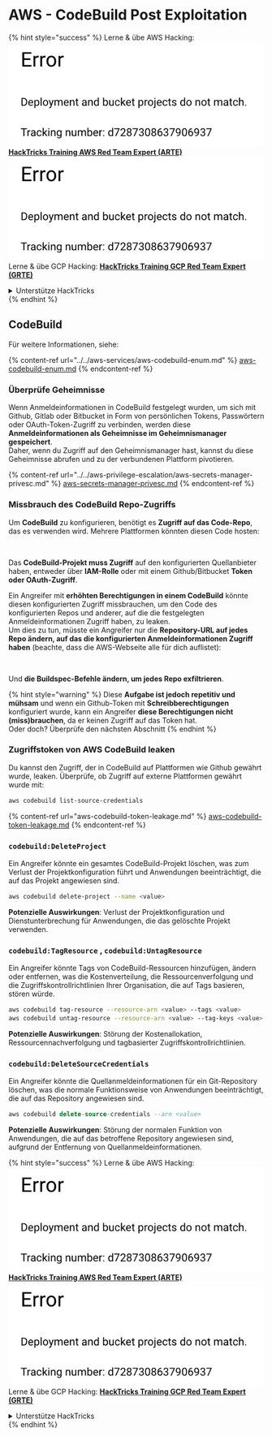 # AWS - CodeBuild Post Exploitation

{% hint style="success" %}
Lerne & übe AWS Hacking:<img src="../../../../.gitbook/assets/image (1) (1).png" alt="" data-size="line">[**HackTricks Training AWS Red Team Expert (ARTE)**](https://training.hacktricks.xyz/courses/arte)<img src="../../../../.gitbook/assets/image (1) (1).png" alt="" data-size="line">\
Lerne & übe GCP Hacking: <img src="../../../../.gitbook/assets/image (2).png" alt="" data-size="line">[**HackTricks Training GCP Red Team Expert (GRTE)**<img src="../../../../.gitbook/assets/image (2).png" alt="" data-size="line">](https://training.hacktricks.xyz/courses/grte)

<details>

<summary>Unterstütze HackTricks</summary>

* Überprüfe die [**Abonnementpläne**](https://github.com/sponsors/carlospolop)!
* **Tritt der** 💬 [**Discord-Gruppe**](https://discord.gg/hRep4RUj7f) oder der [**Telegram-Gruppe**](https://t.me/peass) bei oder **folge** uns auf **Twitter** 🐦 [**@hacktricks\_live**](https://twitter.com/hacktricks\_live)**.**
* **Teile Hacking-Tricks, indem du PRs zu den** [**HackTricks**](https://github.com/carlospolop/hacktricks) und [**HackTricks Cloud**](https://github.com/carlospolop/hacktricks-cloud) GitHub-Repos einreichst.

</details>
{% endhint %}

## CodeBuild

Für weitere Informationen, siehe:

{% content-ref url="../../aws-services/aws-codebuild-enum.md" %}
[aws-codebuild-enum.md](../../aws-services/aws-codebuild-enum.md)
{% endcontent-ref %}

### Überprüfe Geheimnisse

Wenn Anmeldeinformationen in CodeBuild festgelegt wurden, um sich mit Github, Gitlab oder Bitbucket in Form von persönlichen Tokens, Passwörtern oder OAuth-Token-Zugriff zu verbinden, werden diese **Anmeldeinformationen als Geheimnisse im Geheimnismanager gespeichert**.\
Daher, wenn du Zugriff auf den Geheimnismanager hast, kannst du diese Geheimnisse abrufen und zu der verbundenen Plattform pivotieren.

{% content-ref url="../../aws-privilege-escalation/aws-secrets-manager-privesc.md" %}
[aws-secrets-manager-privesc.md](../../aws-privilege-escalation/aws-secrets-manager-privesc.md)
{% endcontent-ref %}

### Missbrauch des CodeBuild Repo-Zugriffs

Um **CodeBuild** zu konfigurieren, benötigt es **Zugriff auf das Code-Repo**, das es verwenden wird. Mehrere Plattformen könnten diesen Code hosten:

<figure><img src="../../../../.gitbook/assets/image (96).png" alt=""><figcaption></figcaption></figure>

Das **CodeBuild-Projekt muss Zugriff** auf den konfigurierten Quellanbieter haben, entweder über **IAM-Rolle** oder mit einem Github/Bitbucket **Token oder OAuth-Zugriff**.

Ein Angreifer mit **erhöhten Berechtigungen in einem CodeBuild** könnte diesen konfigurierten Zugriff missbrauchen, um den Code des konfigurierten Repos und anderer, auf die die festgelegten Anmeldeinformationen Zugriff haben, zu leaken.\
Um dies zu tun, müsste ein Angreifer nur die **Repository-URL auf jedes Repo ändern, auf das die konfigurierten Anmeldeinformationen Zugriff haben** (beachte, dass die AWS-Webseite alle für dich auflistet):

<figure><img src="../../../../.gitbook/assets/image (107).png" alt=""><figcaption></figcaption></figure>

Und **die Buildspec-Befehle ändern, um jedes Repo exfiltrieren**.

{% hint style="warning" %}
Diese **Aufgabe ist jedoch repetitiv und mühsam** und wenn ein Github-Token mit **Schreibberechtigungen** konfiguriert wurde, kann ein Angreifer **diese Berechtigungen nicht (miss)brauchen**, da er keinen Zugriff auf das Token hat.\
Oder doch? Überprüfe den nächsten Abschnitt
{% endhint %}

### Zugriffstoken von AWS CodeBuild leaken

Du kannst den Zugriff, der in CodeBuild auf Plattformen wie Github gewährt wurde, leaken. Überprüfe, ob Zugriff auf externe Plattformen gewährt wurde mit:
```bash
aws codebuild list-source-credentials
```
{% content-ref url="aws-codebuild-token-leakage.md" %}
[aws-codebuild-token-leakage.md](aws-codebuild-token-leakage.md)
{% endcontent-ref %}

### `codebuild:DeleteProject`

Ein Angreifer könnte ein gesamtes CodeBuild-Projekt löschen, was zum Verlust der Projektkonfiguration führt und Anwendungen beeinträchtigt, die auf das Projekt angewiesen sind.
```bash
aws codebuild delete-project --name <value>
```
**Potenzielle Auswirkungen**: Verlust der Projektkonfiguration und Dienstunterbrechung für Anwendungen, die das gelöschte Projekt verwenden.

### `codebuild:TagResource` , `codebuild:UntagResource`

Ein Angreifer könnte Tags von CodeBuild-Ressourcen hinzufügen, ändern oder entfernen, was die Kostenverteilung, die Ressourcenverfolgung und die Zugriffskontrollrichtlinien Ihrer Organisation, die auf Tags basieren, stören würde.
```bash
aws codebuild tag-resource --resource-arn <value> --tags <value>
aws codebuild untag-resource --resource-arn <value> --tag-keys <value>
```
**Potenzielle Auswirkungen**: Störung der Kostenallokation, Ressourcennachverfolgung und tagbasierter Zugriffskontrollrichtlinien.

### `codebuild:DeleteSourceCredentials`

Ein Angreifer könnte die Quellanmeldeinformationen für ein Git-Repository löschen, was die normale Funktionsweise von Anwendungen beeinträchtigt, die auf das Repository angewiesen sind.
```sql
aws codebuild delete-source-credentials --arn <value>
```
**Potenzielle Auswirkungen**: Störung der normalen Funktion von Anwendungen, die auf das betroffene Repository angewiesen sind, aufgrund der Entfernung von Quellanmeldeinformationen.

{% hint style="success" %}
Lerne & übe AWS Hacking:<img src="../../../../.gitbook/assets/image (1) (1).png" alt="" data-size="line">[**HackTricks Training AWS Red Team Expert (ARTE)**](https://training.hacktricks.xyz/courses/arte)<img src="../../../../.gitbook/assets/image (1) (1).png" alt="" data-size="line">\
Lerne & übe GCP Hacking: <img src="../../../../.gitbook/assets/image (2).png" alt="" data-size="line">[**HackTricks Training GCP Red Team Expert (GRTE)**<img src="../../../../.gitbook/assets/image (2).png" alt="" data-size="line">](https://training.hacktricks.xyz/courses/grte)

<details>

<summary>Unterstütze HackTricks</summary>

* Überprüfe die [**Abonnementpläne**](https://github.com/sponsors/carlospolop)!
* **Tritt der** 💬 [**Discord-Gruppe**](https://discord.gg/hRep4RUj7f) oder der [**Telegram-Gruppe**](https://t.me/peass) bei oder **folge** uns auf **Twitter** 🐦 [**@hacktricks\_live**](https://twitter.com/hacktricks\_live)**.**
* **Teile Hacking-Tricks, indem du PRs zu den** [**HackTricks**](https://github.com/carlospolop/hacktricks) und [**HackTricks Cloud**](https://github.com/carlospolop/hacktricks-cloud) GitHub-Repos einreichst.

</details>
{% endhint %}

